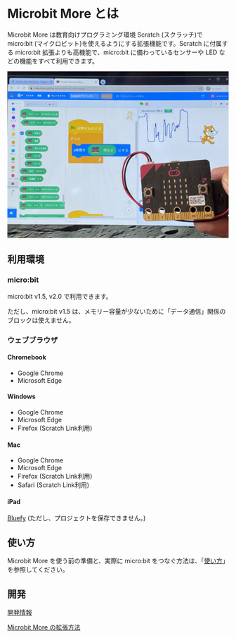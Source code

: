 # Microbit More とは

Microbit More は教育向けプログラミング環境 Scratch (スクラッチ)で micro:bit (マイクロビット)を使えるようにする拡張機能です。Scratch に付属する micro:bit 拡張よりも高機能で、micro:bit に備わっているセンサーや LED などの機能をすべて利用できます。

![](microbit_more-microbit_light-1024x768.jpg ':size=400')

[](https://www.youtube.com/embed/etjPQkMToK8 ':include :type=iframe width=100% height=400px')

## 利用環境

### micro:bit

micro:bit v1.5, v2.0 で利用できます。

ただし、micro:bit v1.5 は、メモリー容量が少ないために「データ通信」関係のブロックは使えません。

### ウェブブラウザ

#### Chromebook
- Google Chrome
- Microsoft Edge

#### Windows
- Google Chrome
- Microsoft Edge
- Firefox (Scratch Link利用)

#### Mac
- Google Chrome
- Microsoft Edge
- Firefox (Scratch Link利用)
- Safari (Scratch Link利用)

#### iPad
[Bluefy](https://apps.apple.com/jp/app/bluefy-web-ble-browser/id1492822055) (ただし、プロジェクトを保存できません。)

## 使い方

Microbit More を使う前の準備と、実際に micro:bit をつなぐ方法は、「[使い方](setup)」を参照してください。

## 開発

[開発情報](devInfo)

[Microbit More の拡張方法](how-to-extent)

